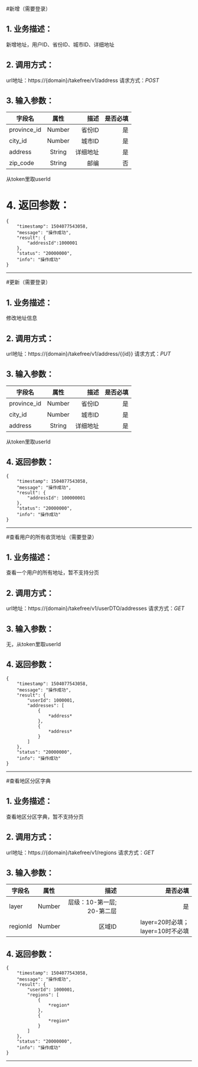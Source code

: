 #新增（需要登录）
## 1. 业务描述：
新增地址，用户ID、省份ID、城市ID、详细地址

## 2. 调用方式：
url地址：https://{domain}/takefree/v1/address
请求方式：*POST*

## 3. 输入参数：
|字段名|属性|描述|是否必填|
|---------|:------:|------:|------------:|
|province_id|Number|省份ID|是|
|city_id|Number|城市ID|是|
|address|String|详细地址|是|
|zip_code|String|邮编|否|
从token里取userId

# 4. 返回参数：
```
{
    "timestamp": 1504077543058,
    "message": "操作成功",
    "result": {
        "addressId":1000001
    },
    "status": "20000000",
    "info": "操作成功"
}
```
***

#更新（需要登录）
## 1. 业务描述：
修改地址信息

## 2. 调用方式：
url地址：https://{domain}/takefree/v1/address/{{id}}
请求方式：*PUT*

## 3. 输入参数：
|字段名|属性|描述|是否必填|
|---------|:------:|------:|------------:|
|province_id|Number|省份ID|是|
|city_id|Number|城市ID|是|
|address|String|详细地址|是|
从token里取userId

## 4. 返回参数：
```
{
    "timestamp": 1504077543058,
    "message": "操作成功",
    "result": {
        "addressId": 100000001
    },
    "status": "20000000",
    "info": "操作成功"
}
```
***

#查看用户的所有收货地址（需要登录）
## 1. 业务描述：
查看一个用户的所有地址，暂不支持分页

## 2. 调用方式：
url地址：https://{domain}/takefree/v1/userDTO/addresses
请求方式：*GET*

## 3. 输入参数：
无，从token里取userId

## 4. 返回参数：
```
{
    "timestamp": 1504077543058,
    "message": "操作成功",
    "result": {
        "userId": 1000001,
        "addresses": [
            {
                *address*
            },
            {
                *address*
            }
        ]
    },
    "status": "20000000",
    "info": "操作成功"
}
```
***

#查看地区分区字典
## 1. 业务描述：
查看地区分区字典，暂不支持分页

## 2. 调用方式：
url地址：https://{domain}/takefree/v1/regions
请求方式：*GET*

## 3. 输入参数：
|字段名|属性|描述|是否必填|
|---------|:------:|------:|------------:|
|layer|Number|层级：10-第一层; 20-第二层|是|
|regionId|Number|区域ID|layer=20时必填；layer=10时不必填|

## 4. 返回参数：
```
{
    "timestamp": 1504077543058,
    "message": "操作成功",
    "result": {
        "userId": 1000001,
        "regions": [
            {
                *region*
            },
            {
                *region*
            }
        ]
    },
    "status": "20000000",
    "info": "操作成功"
}
```
***
